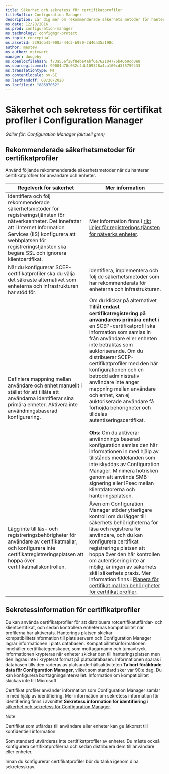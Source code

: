 ```yaml
---
title: Säkerhet och sekretess för certifikatprofiler
titleSuffix: Configuration Manager
description: Lär dig mer om rekommenderade säkerhets metoder för hantering av certifikat profiler för användare och enheter i Configuration Manager.
ms.date: 12/28/2016
ms.prod: configuration-manager
ms.technology: configmgr-protect
ms.topic: conceptual
ms.assetid: 3393db41-900a-44c5-b950-2d46a35a198c
author: mestew
ms.author: mstewart
manager: dougeby
ms.openlocfilehash: f73a556f28f8ebe4abf6e762104776b40b0cd0e8
ms.sourcegitcommit: 99084d70c032c4db109328a4ca100cd3f5759433
ms.translationtype: MT
ms.contentlocale: sv-SE
ms.lasthandoff: 08/20/2020
ms.locfileid: "88697032"
---
```

# <a name="security-and-privacy-for-certificate-profiles-in-configuration-manager"></a>Säkerhet och sekretess för certifikat profiler i Configuration Manager

*Gäller för: Configuration Manager (aktuell gren)*


##  <a name="security-best-practices-for-certificate-profiles"></a>Rekommenderade säkerhetsmetoder för certifikatprofiler  
 Använd följande rekommenderade säkerhetsmetoder när du hanterar certifikatprofiler för användare och enheter.  

|Regelverk för säkerhet|Mer information|  
|----------------------------|----------------------|  
|Identifiera och följ rekommenderade säkerhetsmetoder för registreringstjänsten för nätverksenheter. Det innefattar att i Internet Information Services (IIS) konfigurera att webbplatsen för registreringstjänsten ska begära SSL och ignorera klientcertifikat.|Mer information finns i [rikt linjer för registrerings tjänsten för nätverks enheter](/previous-versions/windows/it-pro/windows-server-2012-R2-and-2012/hh831498(v=ws.11)).|  
|När du konfigurerar SCEP-certifikatprofiler ska du välja det säkraste alternativet som enheterna och infrastrukturen har stöd för.|Identifiera, implementera och följ de säkerhetsmetoder som har rekommenderats för enheterna och infrastrukturen.|  
|Definiera mappning mellan användare och enhet manuellt i stället för att tillåta att användarna identifierar sina primära enheter. Aktivera inte användningsbaserad konfigurering.|Om du klickar på alternativet **Tillåt endast certifikatregistering på användarens primära enhet** i en SCEP-certifikatprofil ska information som samlas in från användare eller enheten inte betraktas som auktoriserande. Om du distribuerar SCEP-certifikatprofiler med den här konfigurationen och en betrodd administrativ användare inte anger mappning mellan användare och enhet, kan ej auktoriserade användare få förhöjda behörigheter och tilldelas autentiseringscertifikat.<br /><br /> **Obs:** Om du aktiverar användnings baserad konfiguration samlas den här informationen in med hjälp av tillstånds meddelanden som inte skyddas av Configuration Manager. Minimera hotrisken genom att använda SMB-signering eller IPsec mellan klientdatorerna och hanteringsplatsen.|  
|Lägg inte till läs- och registreringsbehörigheter för användare av certifikatmallar, och konfigurera inte certifikatregistreringsplatsen att hoppa över certifikatmallskontrollen.|Även om Configuration Manager stöder ytterligare kontroll om du lägger till säkerhets behörigheterna för läsa och registrera för användare, och du kan konfigurera certifikat registrerings platsen att hoppa över den här kontrollen om autentisering inte är möjlig, är ingen av säkerhets skäl säkerhets praxis. Mer information finns i [Planera för certifikat mal len behörigheter för certifikat profiler](../../protect/plan-design/planning-for-certificate-template-permissions.md).|  

## <a name="privacy-information-for-certificate-profiles"></a>Sekretessinformation för certifikatprofiler  
 Du kan använda certifikatprofiler för att distribuera rotcertifikatutfärdar- och klientcertifikat, och sedan kontrollera enheternas kompatibilitet när profilerna har aktiverats. Hanterings platsen skickar kompatibilitetsinformation till plats servern och Configuration Manager lagrar informationen i plats databasen. Kompatibilitetsinformationen innehåller certifikategenskaper, som mottagarnamn och tumavtryck. Informationen krypteras när enheter skickar den till hanteringsplatsen men den lagras inte i krypterat format på platsdatabasen. Informationen sparas i databasen tills den raderas av platsunderhållsaktiviteten **Ta bort föråldrade data för Configuration Manager**, vilket som standard sker var 90:e dag. Du kan konfigurera borttagningsintervallet. Information om kompatibilitet skickas inte till Microsoft.  

 Certifikat profiler använder information som Configuration Manager samlar in med hjälp av identifiering. Mer information om sekretess information för identifiering finns i avsnittet **Sekretess information för identifiering** i [säkerhet och sekretess för Configuration Manager](../../core/plan-design/security/security-and-privacy.md).  

> [!NOTE]  
>  Certifikat som utfärdas till användare eller enheter kan ge åtkomst till konfidentiell information.  

 Som standard utvärderas inte certifikatprofiler av enheter. Du måste också konfigurera certifikatprofilerna och sedan distribuera dem till användare eller enheter.  

 Innan du konfigurerar certifikatprofiler bör du tänka igenom dina sekretesskrav.